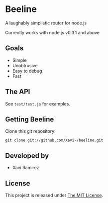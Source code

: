 # Beeline

A laughably simplistic router for node.js

Currently works with node.js v0.3.1 and above

## Goals
* Simple
* Unobtrusive
* Easy to debug
* Fast

## The API

See `test/test.js` for examples.

## Getting Beeline

Clone this git repository:

    git clone git://github.com/Xavi-/beeline.git

## Developed by
* Xavi Ramirez

## License
This project is released under [The MIT License](http://www.opensource.org/licenses/mit-license.php).